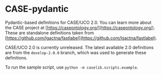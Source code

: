 # CASE-pydantic

Pydantic-based definitions for CASE/UCO 2.0. You can learn more about the CASE project at [https://caseontology.org/](https://caseontology.org/). These are standalone definitions taken from [https://github.com/lgactna/fastlabel](https://github.com/lgactna/fastlabel).

CASE/UCO 2.0 is currently unreleased. The latest available 2.0 definitions are from the `develop-2.0.0` branch, which was used to generate these definitions.

To run the sample script, use `python -m caselib.scripts.example`.

